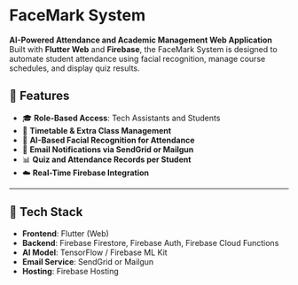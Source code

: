 # FaceMark System

**AI-Powered Attendance and Academic Management Web Application**  
Built with **Flutter Web** and **Firebase**, the FaceMark System is designed to automate student attendance using facial recognition, manage course schedules, and display quiz results.

## 🌟 Features

- 🎓 **Role-Based Access**: Tech Assistants and Students
- 📅 **Timetable & Extra Class Management**
- 🧠 **AI-Based Facial Recognition for Attendance**
- 🔔 **Email Notifications via SendGrid or Mailgun**
- 📊 **Quiz and Attendance Records per Student**
- ☁️ **Real-Time Firebase Integration**

---

## 🧱 Tech Stack

- **Frontend**: Flutter (Web)
- **Backend**: Firebase Firestore, Firebase Auth, Firebase Cloud Functions
- **AI Model**: TensorFlow / Firebase ML Kit
- **Email Service**: SendGrid or Mailgun
- **Hosting**: Firebase Hosting

